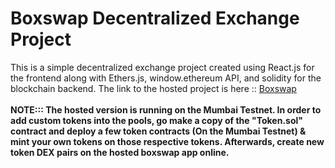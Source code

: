 # Boxswap Decentralized Exchange Project
This is a simple decentralized exchange project created using React.js for the frontend along with Ethers.js, window.ethereum API, and solidity for the blockchain backend. 
The link to the hosted project is here :: <a href="https://boxswap.vercel.app/">Boxswap</a>
<br/>
<br/>
<b>NOTE::: The hosted version is running on the Mumbai Testnet. In order to add custom tokens into the pools, go make a copy of the "Token.sol" contract and deploy a few token contracts (On the Mumbai Testnet) & mint your own tokens on those respective tokens. Afterwards, create new token DEX pairs on the hosted boxswap app online.</b>
